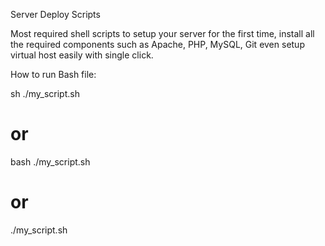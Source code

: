 Server Deploy Scripts

Most required shell scripts to setup your server for the first time, install all the required components such as Apache, PHP, MySQL, Git even setup virtual host easily with single click.

How to run Bash file:

sh ./my_script.sh

# or

bash ./my_script.sh

# or

./my_script.sh